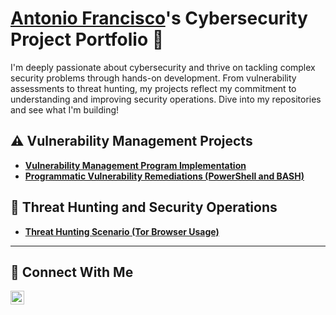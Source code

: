 # <a href="https://www.linkedin.com/in/antoniofrancisco-085948210/">Antonio Francisco</a>'s Cybersecurity Project Portfolio 🔐

I'm deeply passionate about cybersecurity and thrive on tackling complex security problems through hands-on development. From vulnerability assessments to threat hunting, my projects reflect my commitment to understanding and improving security operations. Dive into my repositories and see what I'm building!


## ⚠️ Vulnerability Management Projects

- **[Vulnerability Management Program Implementation](https://github.com/antoniofranc/Vulnerability-management-program-/tree/main)**
- **[Programmatic Vulnerability Remediations (PowerShell and BASH)](https://github.com/antoniofranc/Programmatic-Vulnerability-Remediations-Powershell-Bash-/tree/main)**

## 🚨 Threat Hunting and Security Operations

- **[Threat Hunting Scenario (Tor Browser Usage)](https://github.com/antoniofranc/Threat-hunting-scenario-tor-/blob/main/README.md)**

<hr/>

## 🤳 Connect With Me


[<img align="left" alt="___________ | LinkedIn" width="22px" src="https://cdn.jsdelivr.net/npm/simple-icons@v3/icons/linkedin.svg" />][linkedin]



[linkedin]: https://linkedin.com/in/antoniofrancisco-085948210/

<!--
<img width="35" alt="image" src="https://github.com/user-attachments/assets/2f41c7cd-5ea8-4475-b451-a37161b6c3fb"> 
<img width="35" alt="image" src="https://github.com/user-attachments/assets/77649969-9910-4994-8b96-74a116cfb2a8">
-->
